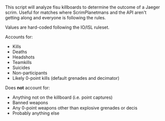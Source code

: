 This script will analyze fisu killboards to determine the outcome of a Jaeger scrim. Useful for matches where ScrimPlanetmans and the API aren't getting along and everyone is following the rules.

Values are hard-coded following the IO/ISL ruleset.

Accounts for:
- Kills
- Deaths
- Headshots
- Teamkills
- Suicides
- Non-participants
- Likely 0-point kills (default grenades and decimator)

Does **not** account for:
- Anything not on the killboard (i.e. point captures)
- Banned weapons
- Any 0-point weapons other than explosive grenades or decis
- Probably anything else